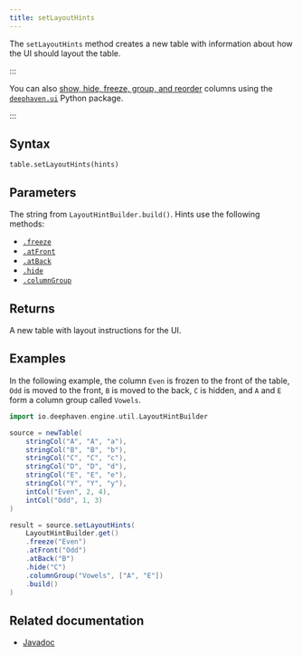 ```yaml
---
title: setLayoutHints
---
```


The `setLayoutHints` method creates a new table with information about how the UI should layout the table.

:::

You can also [show, hide, freeze, group, and reorder](/core/ui/docs/components/table/#column-order-and-visibility) columns using the [`deephaven.ui`](/core/ui/docs/) Python package. 

:::

## Syntax

```
table.setLayoutHints(hints)
```

## Parameters

<ParamTable>
<Param name="hints" type="String">

The string from `LayoutHintBuilder.build()`. Hints use the following methods:

- [`.freeze`](./freeze.md)
- [`.atFront`](./atFront.md)
- [`.atBack`](./atBack.md)
- [`.hide`](./hide.md)
- [`.columnGroup`](./columnGroup.md)

</Param>
</ParamTable>

## Returns

A new table with layout instructions for the UI.

## Examples

In the following example, the column `Even` is frozen to the front of the table, `Odd` is moved to the front, `B` is moved to the back, `C` is hidden, and `A` and `E` form a column group called `Vowels`.

```groovy order=source,result default=result
import io.deephaven.engine.util.LayoutHintBuilder

source = newTable(
    stringCol("A", "A", "a"),
    stringCol("B", "B", "b"),
    stringCol("C", "C", "c"),
    stringCol("D", "D", "d"),
    stringCol("E", "E", "e"),
    stringCol("Y", "Y", "y"),
    intCol("Even", 2, 4),
    intCol("Odd", 1, 3)
)

result = source.setLayoutHints(
    LayoutHintBuilder.get()
    .freeze("Even")
    .atFront("Odd")
    .atBack("B")
    .hide("C")
    .columnGroup("Vowels", ["A", "E"])
    .build()
)
```

## Related documentation

- [Javadoc](/core/javadoc/io/deephaven/engine/util/LayoutHintBuilder.html)
